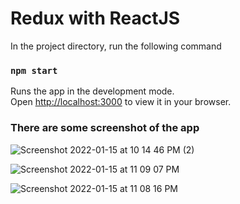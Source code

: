 # Redux with ReactJS

In the project directory, run the following command

### `npm start`

Runs the app in the development mode.\
Open [http://localhost:3000](http://localhost:3000) to view it in your browser.

### There are some screenshot of the app

![Screenshot 2022-01-15 at 10 14 46 PM (2)](https://user-images.githubusercontent.com/48180372/149631864-3b5350c6-395c-4d8c-83d6-6e2c1f188352.png)

![Screenshot 2022-01-15 at 11 09 07 PM](https://user-images.githubusercontent.com/48180372/149631960-ad821cbe-efc1-4152-a2a9-252316ded550.png)

![Screenshot 2022-01-15 at 11 08 16 PM](https://user-images.githubusercontent.com/48180372/149632108-376c911b-79b6-4cb0-8674-5b9bf8f1d019.png)



